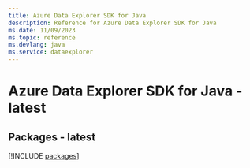 ```yaml
---
title: Azure Data Explorer SDK for Java
description: Reference for Azure Data Explorer SDK for Java
ms.date: 11/09/2023
ms.topic: reference
ms.devlang: java
ms.service: dataexplorer
---
```

# Azure Data Explorer SDK for Java - latest
## Packages - latest
[!INCLUDE [packages](data-explorer-index.md)]